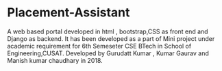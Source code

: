 # Placement-Assistant
A web based portal developed in html , bootstrap,CSS as front end and Django as backend.
It has been developed as a part of Mini project under academic requirement for 6th Semeseter CSE BTech in School of Engineering,CUSAT.
Developed by Gurudatt Kumar , Kumar Gaurav and Manish kumar chaudhary in 2018.

